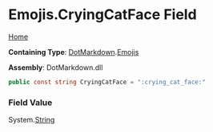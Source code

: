# Emojis\.CryingCatFace Field

[Home](../../../README.md)

**Containing Type**: [DotMarkdown](../../README.md)\.[Emojis](../README.md)

**Assembly**: DotMarkdown\.dll

```csharp
public const string CryingCatFace = ":crying_cat_face:"
```

### Field Value

System\.[String](https://docs.microsoft.com/en-us/dotnet/api/system.string)